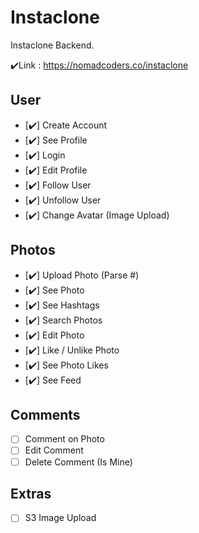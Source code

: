 # Instaclone

Instaclone Backend.

✔️Link : https://nomadcoders.co/instaclone

## User

- [✔️] Create Account
- [✔️] See Profile
- [✔️] Login
- [✔️] Edit Profile
- [✔️] Follow User
- [✔️] Unfollow User
- [✔️] Change Avatar (Image Upload)

## Photos

- [✔️] Upload Photo (Parse #)
- [✔️] See Photo
- [✔️] See Hashtags
- [✔️] Search Photos
- [✔️] Edit Photo
- [✔️] Like / Unlike Photo
- [✔️] See Photo Likes
- [✔️] See Feed

## Comments

- [ ] Comment on Photo
- [ ] Edit Comment
- [ ] Delete Comment (Is Mine)

## Extras

- [ ] S3 Image Upload
